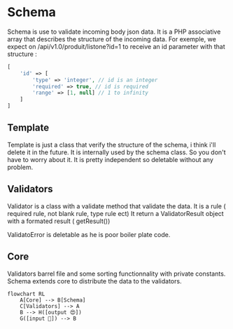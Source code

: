# Schema

Schema is use to validate incoming body json data.
It is a PHP associative array that describes the structure of the incoming data.
For exemple, we expect on /api/v1.0/produit/listone?id=1 to receive an id parameter with that structure :

```php
[
    'id' => [
        'type' => 'integer', // id is an integer
        'required' => true, // id is required
        'range' => [1, null] // 1 to infinity
    ]
]
```

## Template

Template is just a class that verify the structure of the schema, i think i'll delete it in the future.
It is internally used by the schema class. So you don't have to worry about it. It is pretty independent so deletable without any problem.

## Validators

Validator is a class with a validate method that validate the data.
It is a rule ( required rule, not blank rule, type rule ect)
It return a ValidatorResult object with a formated result ( getResult())

ValidatoError is deletable as he is poor boiler plate code.

## Core

Validators barrel file and some sorting functionnality with private constants.
Schema extends core to distribute the data to the validators.

```mermaid
flowchart RL
    A[Core] --> B[Schema]
    C[Validators] --> A
    B --> H([output 😍])
    G([input 🤢]) --> B
```
